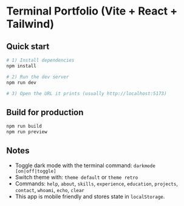 # Terminal Portfolio (Vite + React + Tailwind)

## Quick start

```bash
# 1) Install dependencies
npm install

# 2) Run the dev server
npm run dev

# 3) Open the URL it prints (usually http://localhost:5173)
```

## Build for production
```bash
npm run build
npm run preview
```

## Notes
- Toggle dark mode with the terminal command: `darkmode [on|off|toggle]`
- Switch theme with: `theme default` or `theme retro`
- Commands: `help`, `about`, `skills`, `experience`, `education`, `projects`, `contact`, `whoami`, `echo`, `clear`
- This app is mobile friendly and stores state in `localStorage`.
